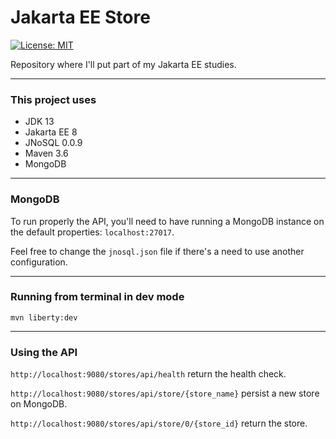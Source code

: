 # Jakarta EE Store

[![License: MIT](https://img.shields.io/badge/License-MIT-yellow.svg)](https://opensource.org/licenses/MIT)
 
Repository where I'll put part of my Jakarta EE studies.

---

### This project uses

* JDK 13
* Jakarta EE 8
* JNoSQL 0.0.9
* Maven 3.6
* MongoDB
---

### MongoDB

To run properly the API, you'll need to have running a MongoDB instance on the default properties: `localhost:27017`.

Feel free to change the `jnosql.json` file if there's a need to use another configuration.

---

### Running from terminal in dev mode

```
mvn liberty:dev
```

---

### Using the API

`http://localhost:9080/stores/api/health` return the health check.

`http://localhost:9080/stores/api/store/{store_name}` persist a new store on MongoDB.

`http://localhost:9080/stores/api/store/0/{store_id}` return the store.

